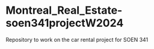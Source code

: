# Montreal_Real_Estate-soen341projectW2024
Repository to work on the car rental project for SOEN 341
